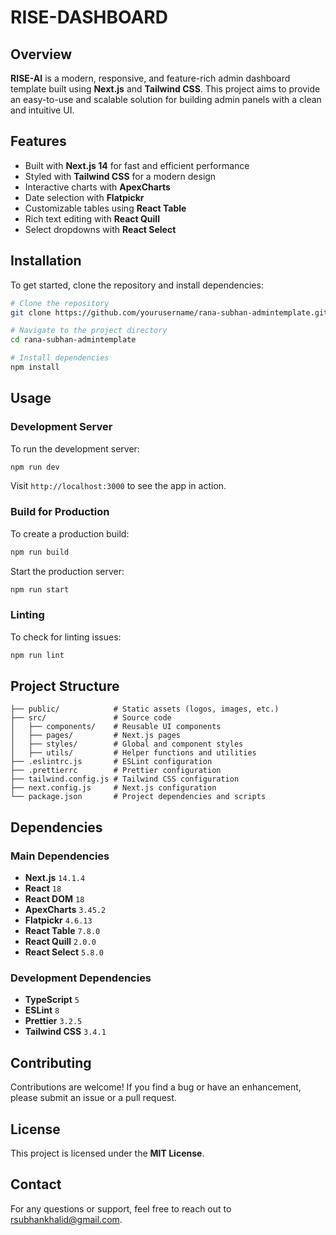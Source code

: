 # RISE-DASHBOARD

## Overview
**RISE-AI** is a modern, responsive, and feature-rich admin dashboard template built using **Next.js** and **Tailwind CSS**. This project aims to provide an easy-to-use and scalable solution for building admin panels with a clean and intuitive UI.

## Features
- Built with **Next.js 14** for fast and efficient performance
- Styled with **Tailwind CSS** for a modern design
- Interactive charts with **ApexCharts**
- Date selection with **Flatpickr**
- Customizable tables using **React Table**
- Rich text editing with **React Quill**
- Select dropdowns with **React Select**

## Installation
To get started, clone the repository and install dependencies:

```sh
# Clone the repository
git clone https://github.com/yourusername/rana-subhan-admintemplate.git

# Navigate to the project directory
cd rana-subhan-admintemplate

# Install dependencies
npm install
```

## Usage
### Development Server
To run the development server:
```sh
npm run dev
```
Visit `http://localhost:3000` to see the app in action.

### Build for Production
To create a production build:
```sh
npm run build
```
Start the production server:
```sh
npm run start
```

### Linting
To check for linting issues:
```sh
npm run lint
```

## Project Structure
```
├── public/            # Static assets (logos, images, etc.)
├── src/               # Source code
│   ├── components/    # Reusable UI components
│   ├── pages/         # Next.js pages
│   ├── styles/        # Global and component styles
│   ├── utils/         # Helper functions and utilities
├── .eslintrc.js       # ESLint configuration
├── .prettierrc        # Prettier configuration
├── tailwind.config.js # Tailwind CSS configuration
├── next.config.js     # Next.js configuration
└── package.json       # Project dependencies and scripts
```

## Dependencies
### Main Dependencies
- **Next.js** `14.1.4`
- **React** `18`
- **React DOM** `18`
- **ApexCharts** `3.45.2`
- **Flatpickr** `4.6.13`
- **React Table** `7.8.0`
- **React Quill** `2.0.0`
- **React Select** `5.8.0`

### Development Dependencies
- **TypeScript** `5`
- **ESLint** `8`
- **Prettier** `3.2.5`
- **Tailwind CSS** `3.4.1`

## Contributing
Contributions are welcome! If you find a bug or have an enhancement, please submit an issue or a pull request.

## License
This project is licensed under the **MIT License**.

## Contact
For any questions or support, feel free to reach out to rsubhankhalid@gmail.com.